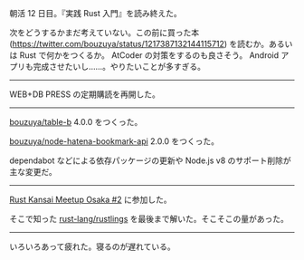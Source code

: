朝活 12 日目。『実践 Rust 入門』を読み終えた。

次をどうするかまだ考えていない。この前に買った本 (https://twitter.com/bouzuya/status/1217387132144115712) を読むか。あるいは Rust で何かをつくるか。 AtCoder の対策をするのも良さそう。 Android アプリも完成させたいし……。やりたいことが多すぎる。

---

WEB+DB PRESS の定期購読を再開した。

---

[bouzuya/table-b][] 4.0.0 をつくった。

[bouzuya/node-hatena-bookmark-api][] 2.0.0 をつくった。

dependabot などによる依存パッケージの更新や Node.js v8 のサポート削除が主な変更だ。

---

[Rust Kansai Meetup Osaka #2](https://rust-kansai.connpass.com/event/161434/) に参加した。

そこで知った [rust-lang/rustlings][] を最後まで解いた。そこそこの量があった。

---

いろいろあって疲れた。寝るのが遅れている。

[bouzuya/node-hatena-bookmark-api]: https://github.com/bouzuya/node-hatena-bookmark-api
[bouzuya/table-b]: https://github.com/bouzuya/table-b
[rust-lang/rustlings]: https://github.com/rust-lang/rustlings
